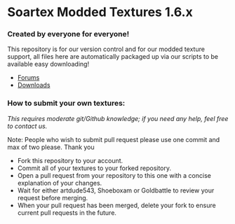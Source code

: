 # Soartex Modded Textures 1.6.x

### Created by everyone for everyone!

This repository is for our version control and for our modded texture support, all files here are automatically packaged
up via our scripts to be available easy downloading!

- [Forums](http://soartex.net/community/)
- [Downloads](http://soartex.net/downloads/)

### How to submit your own textures:

_This requires moderate git/Github knowledge; if you need any help, feel free to contact us._

Note: People who wish to submit pull request please use one commit and max of two please. Thank you

* Fork this repository to your account.
* Commit all of your textures to your forked repository.
* Open a pull request from your repository to this one with a concise explanation of your changes.
* Wait for either artdude543, Shoeboxam or Goldbattle to review your request before merging.
* When your pull request has been merged, delete your fork to ensure current pull requests in the future.
